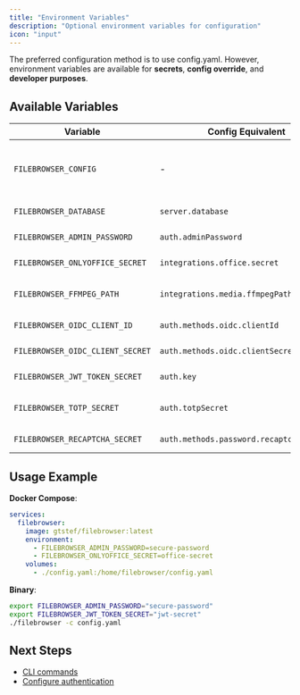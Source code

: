 ```yaml
---
title: "Environment Variables"
description: "Optional environment variables for configuration"
icon: "input"
---
```


The preferred configuration method is to use config.yaml. However, environment variables are available for **secrets**, **config override**, and **developer purposes**.

## Available Variables

| Variable | Config Equivalent | Description |
|----------|-------------------|-------------|
| `FILEBROWSER_CONFIG` | - | Config file path when no CLI argument provided |
| `FILEBROWSER_DATABASE` | `server.database` | Database file path |
| `FILEBROWSER_ADMIN_PASSWORD` | `auth.adminPassword` | Admin password |
| `FILEBROWSER_ONLYOFFICE_SECRET` | `integrations.office.secret` | OnlyOffice JWT secret |
| `FILEBROWSER_FFMPEG_PATH` | `integrations.media.ffmpegPath` | Path to FFmpeg binaries |
| `FILEBROWSER_OIDC_CLIENT_ID` | `auth.methods.oidc.clientId` | OIDC client ID |
| `FILEBROWSER_OIDC_CLIENT_SECRET` | `auth.methods.oidc.clientSecret` | OIDC client secret |
| `FILEBROWSER_JWT_TOKEN_SECRET` | `auth.key` | JWT signing key |
| `FILEBROWSER_TOTP_SECRET` | `auth.totpSecret` | TOTP encryption secret |
| `FILEBROWSER_RECAPTCHA_SECRET` | `auth.methods.password.recaptcha.secret` | reCAPTCHA secret key |

## Usage Example

**Docker Compose**:
```yaml
services:
  filebrowser:
    image: gtstef/filebrowser:latest
    environment:
      - FILEBROWSER_ADMIN_PASSWORD=secure-password
      - FILEBROWSER_ONLYOFFICE_SECRET=office-secret
    volumes:
      - ./config.yaml:/home/filebrowser/config.yaml
```

**Binary**:
```bash
export FILEBROWSER_ADMIN_PASSWORD="secure-password"
export FILEBROWSER_JWT_TOKEN_SECRET="jwt-secret"
./filebrowser -c config.yaml
```

## Next Steps

- [CLI commands](/docs/reference/cli/)
- [Configure authentication](/docs/configuration/authentication/)

